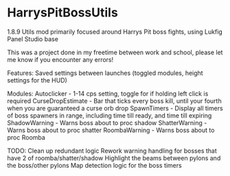 # HarrysPitBossUtils
1.8.9 Utils mod primarily focused around Harrys Pit boss fights, using Lukfig Panel Studio base

This was a project done in my freetime between work and school, please let me know if you encounter any errors!

Features:
Saved settings between launches (toggled modules, height settings for the HUD)

Modules:
Autoclicker - 1-14 cps setting, toggle for if holding left click is required
CurseDropEstimate - Bar that ticks every boss kill, until your fourth when you are guaranteed a curse orb drop
SpawnTimers - Display all timers of boss spawners in range, including time till ready, and time till expiring
ShadowWarning - Warns boss about to proc shadow
ShatterWarning - Warns boss about to proc shatter
RoombaWarning - Warns boss about to proc Roomba

TODO:
Clean up redundant logic
Rework warning handling for bosses that have 2 of roomba/shatter/shadow
Highlight the beams between pylons and the boss/other pylons
Map detection logic for the boss timers
